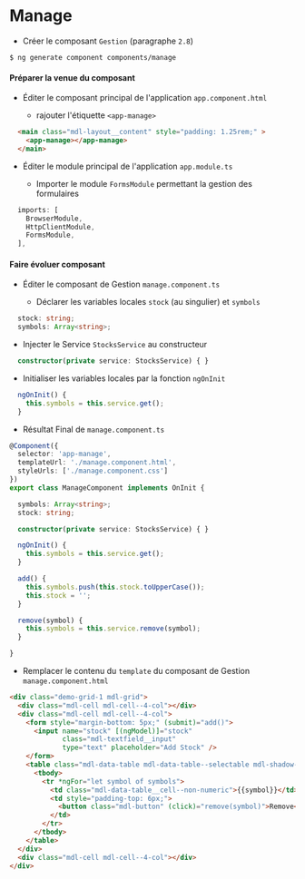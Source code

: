 # Manage

* Créer le composant `Gestion` (paragraphe `2.8`)

```
$ ng generate component components/manage
```

#### Préparer la venue du composant

* Éditer le composant principal de l'application `app.component.html`

  - rajouter l'étiquette `<app-manage>`

```html
  <main class="mdl-layout__content" style="padding: 1.25rem;" >
    <app-manage></app-manage>
  </main>
```

* Éditer le module principal de l'application `app.module.ts`

  - Importer le module `FormsModule` permettant la gestion des formulaires

```typescript
  imports: [
    BrowserModule,
    HttpClientModule,
    FormsModule,
  ],
```

#### Faire évoluer composant

* Éditer le composant de Gestion `manage.component.ts`

   - Déclarer les variables locales `stock` (au singulier) et `symbols`

```typescript
  stock: string;
  symbols: Array<string>;
```
   - Injecter le Service `StocksService` au constructeur

```typescript
  constructor(private service: StocksService) { }
```
   - Initialiser les variables locales par la fonction `ngOnInit`

```typescript
  ngOnInit() {
    this.symbols = this.service.get();
  }
```

* Résultat Final de `manage.component.ts`

```typescript
@Component({
  selector: 'app-manage',
  templateUrl: './manage.component.html',
  styleUrls: ['./manage.component.css']
})
export class ManageComponent implements OnInit {

  symbols: Array<string>;
  stock: string;

  constructor(private service: StocksService) { }

  ngOnInit() {
    this.symbols = this.service.get();
  }

  add() {
    this.symbols.push(this.stock.toUpperCase());
    this.stock = '';
  }

  remove(symbol) {
    this.symbols = this.service.remove(symbol);
  }

}
```

* Remplacer le contenu du `template` du composant de Gestion `manage.component.html`

```html
<div class="demo-grid-1 mdl-grid">
  <div class="mdl-cell mdl-cell--4-col"></div>
  <div class="mdl-cell mdl-cell--4-col">
    <form style="margin-bottom: 5px;" (submit)="add()">
      <input name="stock" [(ngModel)]="stock" 
             class="mdl-textfield__input" 
             type="text" placeholder="Add Stock" />
    </form>
    <table class="mdl-data-table mdl-data-table--selectable mdl-shadow--2dp" style="width: 100%;">
      <tbody>
        <tr *ngFor="let symbol of symbols">
          <td class="mdl-data-table__cell--non-numeric">{{symbol}}</td>
          <td style="padding-top: 6px;">
            <button class="mdl-button" (click)="remove(symbol)">Remove</button>
          </td>
        </tr>
      </tbody>
    </table>
  </div>
  <div class="mdl-cell mdl-cell--4-col"></div>
</div>
```

